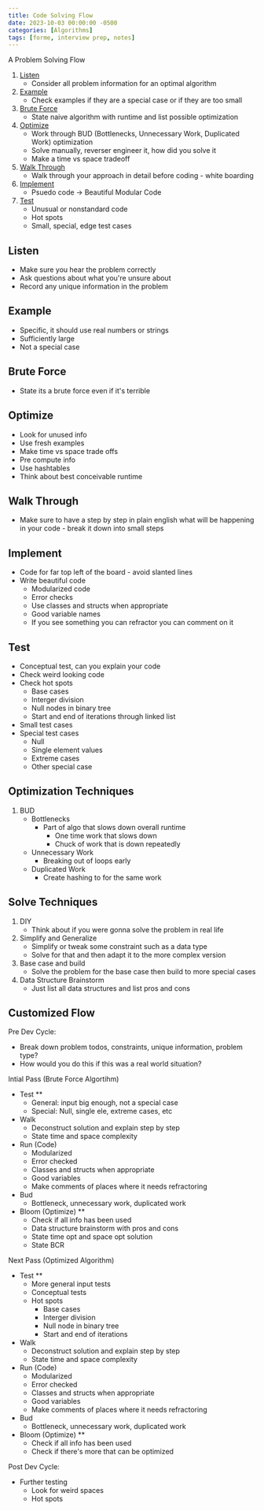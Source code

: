```yaml
---
title: Code Solving Flow
date: 2023-10-03 00:00:00 -0500
categories: [Algorithms]
tags: [forme, interview prep, notes]
---
```


A Problem Solving Flow
1. [Listen](#listen)
    - Consider all problem information for an optimal algorithm
2. [Example](#example)
    - Check examples if they are a special case or if they are too small
3. [Brute Force](#brute-force)
    - State naive algorithm with runtime and list possible optimization
4. [Optimize](#optimize)
    - Work through BUD (Bottlenecks, Unnecessary Work, Duplicated Work) optimization
    - Solve manually, reverser engineer it, how did you solve it
    - Make a time vs space tradeoff
5. [Walk Through](#walk-through)
    - Walk through your approach in detail before coding - white boarding
6. [Implement](#implement)
    - Psuedo code -> Beautiful Modular Code
7. [Test](#test)
    - Unusual or nonstandard code
    - Hot spots 
    - Small, special, edge test cases

## Listen
- Make sure you hear the problem correctly
- Ask questions about what you're unsure about
- Record any unique information in the problem
## Example
- Specific, it should use real numbers or strings
- Sufficiently large
- Not a special case
## Brute Force
- State its a brute force even if it's terrible
## Optimize
- Look for unused info
- Use fresh examples
- Make time vs space trade offs
- Pre compute info
- Use hashtables
- Think about best conceivable runtime
## Walk Through
- Make sure to have a step by step in plain english what will be happening in your code - break it down into small steps
## Implement
- Code for far top left of the board - avoid slanted lines
- Write beautiful code
    - Modularized code
    - Error checks
    - Use classes and structs when appropriate
    - Good variable names
    - If you see something you can refractor you can comment on it
## Test
- Conceptual test, can you explain your code
- Check weird looking code
- Check hot spots
    - Base cases
    - Interger division
    - Null nodes in binary tree
    - Start and end of iterations through linked list
- Small test cases
- Special test cases
    - Null
    - Single element values
    - Extreme cases
    - Other special case

## Optimization Techniques
1. BUD 
    - Bottlenecks
        - Part of algo that slows down overall runtime
            - One time work that slows down
            - Chuck of work that is down repeatedly
    - Unnecessary Work
        - Breaking out of loops early
    - Duplicated Work
        - Create hashing to for the same work
## Solve Techniques
1. DIY
    - Think about if you were gonna solve the problem in real life
2. Simplify and Generalize
    - Simplify or tweak some constraint such as a data type
    - Solve for that and then adapt it to the more complex version
3. Base case and build
    - Solve the problem for the base case then build to more special cases
4. Data Structure Brainstorm
    - Just list all data structures and list pros and cons

## Customized Flow
Pre Dev Cycle:
- Break down problem todos, constraints, unique information, problem type?
- How would you do this if this was a real world situation?

Intial Pass (Brute Force Algortihm)
- Test **
    - General: input big enough, not a special case
    - Special: Null, single ele, extreme cases, etc
- Walk
    - Deconstruct solution and explain step by step
    - State time and space complexity
- Run (Code)
    - Modularized
    - Error checked
    - Classes and structs when appropriate
    - Good variables
    - Make comments of places where it needs refractoring
- Bud
    - Bottleneck, unnecessary work, duplicated work
- Bloom (Optimize) **
    - Check if all info has been used
    - Data structure brainstorm with pros and cons
    - State time opt and space opt solution
    - State BCR

Next Pass (Optimized Algorithm)
- Test **
    - More general input tests
    - Conceptual tests
    - Hot spots
        - Base cases
        - Interger division
        - Null node in binary tree
        - Start and end of iterations
- Walk
    - Deconstruct solution and explain step by step
    - State time and space complexity
- Run (Code)
    - Modularized
    - Error checked
    - Classes and structs when appropriate
    - Good variables
    - Make comments of places where it needs refractoring
- Bud 
    - Bottleneck, unnecessary work, duplicated work
- Bloom (Optimize) **
    - Check if all info has been used
    - Check if there's more that can be optimized

Post Dev Cycle:
- Further testing 
    - Look for weird spaces
    - Hot spots

